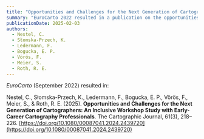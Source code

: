 ```yaml
---
title: "Opportunities and Challenges for the Next Generation of Cartographers"
summary: "EuroCarto 2022 resulted in a publication on the opportunities and challenges for the next generation of cartographers"
publicationDate: 2025-02-03
authors:
  - Nestel, C.
  - Słomska-Przech, K.
  - Ledermann, F.
  - Bogucka, E. P.
  - Vörös, F.
  - Meier, S.
  - Roth, R. E.
---
```


_EuroCarto_ (September 2022) resulted in:

Nestel, C., Słomska-Przech, K., Ledermann, F., Bogucka, E. P., Vörös, F., Meier, S., & Roth, R. E. (2025). **Opportunities and Challenges for the Next Generation of Cartographers: An Inclusive Workshop Study with Early-Career Cartography Professionals**. The Cartographic Journal, 61(3), 218–226. [https://doi.org/10.1080/00087041.2024.2439720](https://doi.org/10.1080/00087041.2024.2439720)
